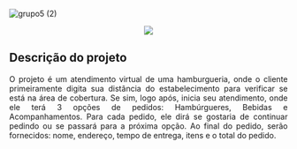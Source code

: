 ![grupo5 (2)](https://github.com/HannaJacob/grupo5/assets/144841827/e8e47113-a985-4ce7-8533-00256fbb4d1d)
 <p align="center">  <img src="http://img.shields.io/static/v1?label=STATUS&message=CONCLUIDO&color=GREEN&style=for-the-badge"/>
</p>


## Descrição do projeto 

<p align="justify">
O projeto é um atendimento virtual de uma hamburgueria, onde o cliente primeiramente digita sua distância do estabelecimento para verificar se está na área de cobertura. Se sim, logo após, inicia seu atendimento, onde ele terá 3 opções de pedidos: Hambúrgueres, Bebidas e Acompanhamentos. Para cada pedido, ele dirá se gostaria de continuar pedindo ou se passará para a próxima opção. Ao final do pedido, serão fornecidos: nome, endereço, tempo de entrega, itens e o total do pedido. 
</p>


